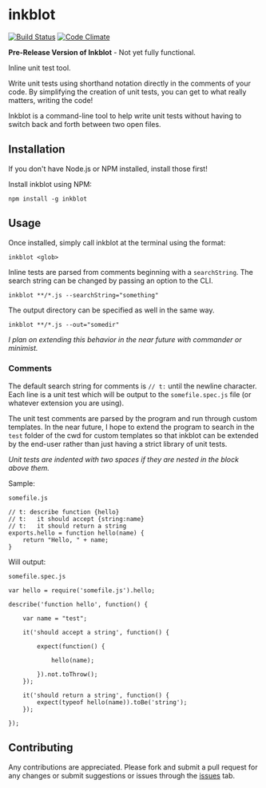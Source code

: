# inkblot

[![Build Status](https://travis-ci.org/ajthor/inkblot.svg?branch=master)](https://travis-ci.org/ajthor/inkblot) [![Code Climate](https://codeclimate.com/github/ajthor/inkblot.png)](https://codeclimate.com/github/ajthor/inkblot)

**Pre-Release Version of Inkblot** - Not yet fully functional.

Inline unit test tool.

Write unit tests using shorthand notation directly in the comments of your code. By simplifying the creation of unit tests, you can get to what really matters, writing the code!

Inkblot is a command-line tool to help write unit tests without having to switch back and forth between two open files. 

## Installation

If you don't have Node.js or NPM installed, install those first!

Install inkblot using NPM:

    npm install -g inkblot


## Usage

Once installed, simply call inkblot at the terminal using the format:

    inkblot <glob>

Inline tests are parsed from comments beginning with a `searchString`. The search string can be changed by passing an option to the CLI.

    inkblot **/*.js --searchString="something"

The output directory can be specified as well in the same way.

    inkblot **/*.js --out="somedir"

*I plan on extending this behavior in the near future with commander or minimist.*

### Comments

The default search string for comments is `// t:` until the newline character. Each line is a unit test which will be output to the `somefile.spec.js` file (or whatever extension you are using).

The unit test comments are parsed by the program and run through custom templates. In the near future, I hope to extend the program to search in the `test` folder of the cwd for custom templates so that inkblot can be extended by the end-user rather than just having a strict library of unit tests.

*Unit tests are indented with two spaces if they are nested in the block above them.*

Sample:

`somefile.js`

    // t: describe function {hello}
    // t:   it should accept {string:name}
    // t:   it should return a string
    exports.hello = function hello(name) {
    	return "Hello, " + name;
    }

Will output:

`somefile.spec.js`

    var hello = require('somefile.js').hello;

    describe('function hello', function() {

        var name = "test";
        
        it('should accept a string', function() {

            expect(function() {

                hello(name);

            }).not.toThrow();
        });

        it('should return a string', function() {
            expect(typeof hello(name)).toBe('string');
        });

    });

## Contributing

Any contributions are appreciated. Please fork and submit a pull request for any changes or submit suggestions or issues through the [issues](https://github.com/ajthor/inkblot/issues) tab.